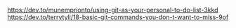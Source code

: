 https://dev.to/munemprionto/using-git-as-your-personal-to-do-list-3kkd
https://dev.to/terrytyli/18-basic-git-commands-you-don-t-want-to-miss-9of

